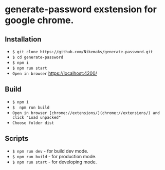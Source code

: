 # generate-password exstension for google chrome.
## Installation
* `$ git clone https://github.com/Nikemaks/generate-password.git`
* `$ cd generate-password`
* `$ npm i`
* `$ npm run start`
* `Open in browser` [https://localhost:4200/](https://localhost:4200/)

## Build 
* `$ npm i`
* `$  npm run build`
*  `Open in browser [chrome://extensions/](chrome://extensions/) and click "Load unpacked"`
*  `Choose folder dist`

## Scripts

* `$ npm run dev` - for build dev mode.
* `$ npm run build` - for production mode.
* `$ npm run start` - for developing mode.
